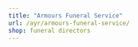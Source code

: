 ```yaml
---
title: "Armours Funeral Service"
url: /ayr/armours-funeral-service/
shop: funeral directors
---
```


